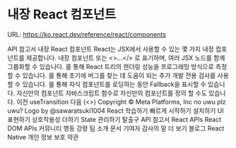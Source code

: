 # 내장 React 컴포넌트

URL: https://ko.react.dev/reference/react/components

API 참고서
내장 React 컴포넌트
React는 JSX에서 사용할 수 있는 몇 가지 내장 컴포넌트를 제공합니다.
내장 컴포넌트
<Fragment>
또는
<>...</>
로 표기하며, 여러 JSX 노드를 함께 그룹화할 수 있습니다.
<Profiler>
를 통해 React 트리의 렌더링 성능을 프로그래밍 방식으로 측정할 수 있습니다.
<StrictMode>
를 통해 초기에 버그를 찾는 데 도움이 되는 추가 개발 전용 검사를 사용할 수 있습니다.
<Suspense>
를 통해 자식 컴포넌트를 로딩하는 동안 Fallback을 표시할 수 있습니다.
자신만의 컴포넌트
자바스크립트
함수로 자신만의 컴포넌트를 정의
할 수도 있습니다.
이전
useTransition
다음
<Fragment> (<>)
Copyright © Meta Platforms, Inc
no uwu plz
uwu?
Logo by
@sawaratsuki1004
React 학습하기
빠르게 시작하기
설치하기
UI 표현하기
상호작용성 더하기
State 관리하기
탈출구
API 참고서
React APIs
React DOM APIs
커뮤니티
행동 강령
팀 소개
문서 기여자
감사의 말
더 보기
블로그
React Native
개인 정보 보호
약관
